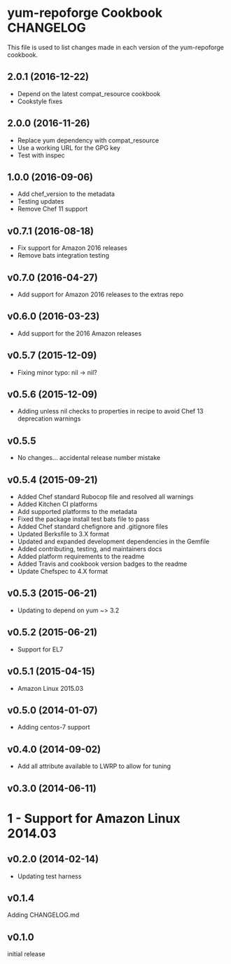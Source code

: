 # yum-repoforge Cookbook CHANGELOG

This file is used to list changes made in each version of the yum-repoforge cookbook.

## 2.0.1 (2016-12-22)

- Depend on the latest compat_resource cookbook
- Cookstyle fixes

## 2.0.0 (2016-11-26)
- Replace yum dependency with compat_resource
- Use a working URL for the GPG key
- Test with inspec

## 1.0.0 (2016-09-06)
- Add chef_version to the metadata
- Testing updates
- Remove Chef 11 support

## v0.7.1 (2016-08-18)

- Fix support for Amazon 2016 releases
- Remove bats integration testing

## v0.7.0 (2016-04-27)

- Add support for Amazon 2016 releases to the extras repo

## v0.6.0 (2016-03-23)

- Add support for the 2016 Amazon releases

## v0.5.7 (2015-12-09)

- Fixing minor typo: nil -> nil?

## v0.5.6 (2015-12-09)

- Adding unless nil checks to properties in recipe to avoid Chef 13 deprecation warnings

## v0.5.5

- No changes... accidental release number mistake

## v0.5.4 (2015-09-21)

- Added Chef standard Rubocop file and resolved all warnings
- Added Kitchen CI platforms
- Add supported platforms to the metadata
- Fixed the package install test bats file to pass
- Added Chef standard chefignore and .gitignore files
- Updated Berksfile to 3.X format
- Updated and expanded development dependencies in the Gemfile
- Added contributing, testing, and maintainers docs
- Added platform requirements to the readme
- Added Travis and cookbook version badges to the readme
- Update Chefspec to 4.X format

## v0.5.3 (2015-06-21)

- Updating to depend on yum ~> 3.2

## v0.5.2 (2015-06-21)

- Support for EL7

## v0.5.1 (2015-04-15)

- Amazon Linux 2015.03

## v0.5.0 (2014-01-07)

- Adding centos-7 support

## v0.4.0 (2014-09-02)

- Add all attribute available to LWRP to allow for tuning

## v0.3.0 (2014-06-11)

# 1 - Support for Amazon Linux 2014.03

## v0.2.0 (2014-02-14)

- Updating test harness

## v0.1.4

Adding CHANGELOG.md

## v0.1.0

initial release
